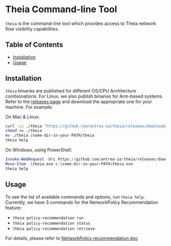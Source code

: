 # Theia Command-line Tool

`theia` is the command-line tool which provides access to Theia network flow
visibility capabilities.

## Table of Contents

<!-- toc -->
- [Installation](#installation)
- [Usage](#usage)
<!-- /toc -->

## Installation

`theia` binaries are published for different OS/CPU Architecture combionations.
For Linux, we also publish binaries for Arm-based systems. Refer to the
[releases page](https://github.com/antrea-io/theia/releases) and
download the appropriate one for your machine. For example:

On Mac & Linux:

```bash
curl -Lo ./theia "https://github.com/antrea-io/theia/releases/download/<TAG>/theia-$(uname)-x86_64"
chmod +x ./theia
mv ./theia /some-dir-in-your-PATH/theia
theia help
```

On Windows, using PowerShell:

```powershell
Invoke-WebRequest -Uri https://github.com/antrea-io/theia/releases/download/<TAG>/theia-windows-x86_64.exe -Outfile theia.exe
Move-Item .\theia.exe c:\some-dir-in-your-PATH\theia.exe
theia help
```

## Usage

To see the list of available commands and options, run `theia help`. Currently,
we have 3 commands for the NetworkPolicy Recommendation feature:

- `theia policy-recommendation run`
- `theia policy-recommendation status`
- `theia policy-recommendation retrieve`

For details, please refer to [NetworkPolicy recommendation doc](
networkpolicy-recommendation.md)
